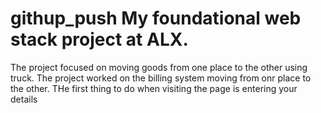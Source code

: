 # githup_push My foundational web stack project at ALX.
The project focused on moving goods from one place to the other using truck.
The project worked on the billing system moving from onr place to the other.
THe first thing to do when visiting the page is entering your details

